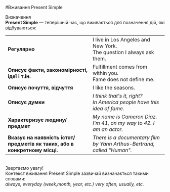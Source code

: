 #Вживання Present Simple

 <div class="eoz-wrap">
<span class="eoz">Визначення</span>
<div class="eoz-text">
<b>Present Simple</b> — теперішній час, що вживається для позначення дій, які відбуваються:
</div>
</div>


<table>
  <tr>
    <td><b>Регулярно</b></td>
    <td>I live in Los Angeles and New York.<br>
    The question I always ask them.</i></td> 
  </tr>
  <tr>
    <td><b>Описує факти, закономірності, ідеї і т.ін.</b></td>
    <td>Fulfillment comes from within you.<br>
    Fame does not define me.</i></td> 
  </tr>
  <tr>
    <td><b>Описує почуття, відчуття</b></td>
    <td>I like the seasons.</i></td> 
  </tr>
    <tr>
    <td><b>Описує думки</b></td>
    <td><i>I think that's it, right?<br>
    In America people have this idea of fame.</i></td>
  </tr>
  <tr>
    <td><b>Характеризує людину/предмет</b></td>
    <td><i>My name is Cameron Diaz. I'm 41, on my way to 42. I am an actor.</i></td>
  </tr>
  <tr>
    <td><b>Вказує на наявність істот/предметів як таких, або в конкретному місці. </b></td>
    <td><i>There is a documentary film by Yann Arthus-Bertrand, called "Human".</i></td>
  </tr>
</table>
<br>

<div class="add-wrap">
<span class="add">Звертаємо увагу!</span>
<div class="add-text">
Контекст вживання Present Simple зазвичай визначається такими словами:<br> <i>always, everyday (week,month, year, etc.) very often, usually, etc.</i>
</div>
</div>
